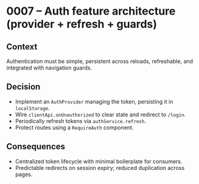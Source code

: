# 0007 – Auth feature architecture (provider + refresh + guards)

## Context

Authentication must be simple, persistent across reloads, refreshable, and integrated with navigation guards.

## Decision

- Implement an `AuthProvider` managing the token, persisting it in `localStorage`.
- Wire `clientApi.onUnauthorized` to clear state and redirect to `/login`.
- Periodically refresh tokens via `authService.refresh`.
- Protect routes using a `RequireAuth` component.

## Consequences

- Centralized token lifecycle with minimal boilerplate for consumers.
- Predictable redirects on session expiry; reduced duplication across pages.
